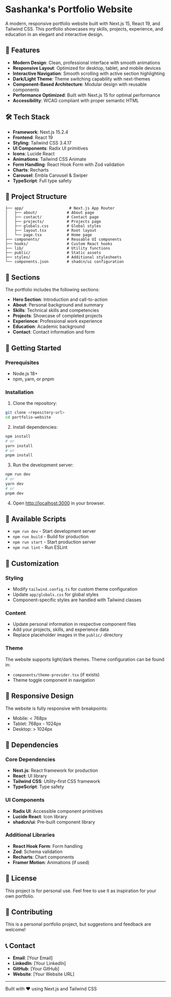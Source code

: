 # Sashanka's Portfolio Website

A modern, responsive portfolio website built with Next.js 15, React 19, and Tailwind CSS. This portfolio showcases my skills, projects, experience, and education in an elegant and interactive design.

## 🚀 Features

- **Modern Design**: Clean, professional interface with smooth animations
- **Responsive Layout**: Optimized for desktop, tablet, and mobile devices
- **Interactive Navigation**: Smooth scrolling with active section highlighting
- **Dark/Light Theme**: Theme switching capability with next-themes
- **Component-Based Architecture**: Modular design with reusable components
- **Performance Optimized**: Built with Next.js 15 for optimal performance
- **Accessibility**: WCAG compliant with proper semantic HTML

## 🛠️ Tech Stack

- **Framework**: Next.js 15.2.4
- **Frontend**: React 19
- **Styling**: Tailwind CSS 3.4.17
- **UI Components**: Radix UI primitives
- **Icons**: Lucide React
- **Animations**: Tailwind CSS Animate
- **Form Handling**: React Hook Form with Zod validation
- **Charts**: Recharts
- **Carousel**: Embla Carousel & Swiper
- **TypeScript**: Full type safety

## 📁 Project Structure

```
├── app/                    # Next.js App Router
│   ├── about/             # About page
│   ├── contact/           # Contact page
│   ├── projects/          # Projects page
│   ├── globals.css        # Global styles
│   ├── layout.tsx         # Root layout
│   └── page.tsx           # Home page
├── components/            # Reusable UI components
├── hooks/                 # Custom React hooks
├── lib/                   # Utility functions
├── public/                # Static assets
├── styles/                # Additional stylesheets
└── components.json        # shadcn/ui configuration
```

## 🎨 Sections

The portfolio includes the following sections:

- **Hero Section**: Introduction and call-to-action
- **About**: Personal background and summary
- **Skills**: Technical skills and competencies
- **Projects**: Showcase of completed projects
- **Experience**: Professional work experience
- **Education**: Academic background
- **Contact**: Contact information and form

## 🚀 Getting Started

### Prerequisites

- Node.js 18+ 
- npm, yarn, or pnpm

### Installation

1. Clone the repository:
```bash
git clone <repository-url>
cd portfolio-website
```

2. Install dependencies:
```bash
npm install
# or
yarn install
# or
pnpm install
```

3. Run the development server:
```bash
npm run dev
# or
yarn dev
# or
pnpm dev
```

4. Open [http://localhost:3000](http://localhost:3000) in your browser.

## 📜 Available Scripts

- `npm run dev` - Start development server
- `npm run build` - Build for production
- `npm run start` - Start production server
- `npm run lint` - Run ESLint

## 🎨 Customization

### Styling
- Modify `tailwind.config.ts` for custom theme configuration
- Update `app/globals.css` for global styles
- Component-specific styles are handled with Tailwind classes

### Content
- Update personal information in respective component files
- Add your projects, skills, and experience data
- Replace placeholder images in the `public/` directory

### Theme
The website supports light/dark themes. Theme configuration can be found in:
- `components/theme-provider.tsx` (if exists)
- Theme toggle component in navigation

## 📱 Responsive Design

The website is fully responsive with breakpoints:
- Mobile: < 768px
- Tablet: 768px - 1024px
- Desktop: > 1024px

## 🔧 Dependencies

### Core Dependencies
- **Next.js**: React framework for production
- **React**: UI library
- **Tailwind CSS**: Utility-first CSS framework
- **TypeScript**: Type safety

### UI Components
- **Radix UI**: Accessible component primitives
- **Lucide React**: Icon library
- **shadcn/ui**: Pre-built component library

### Additional Libraries
- **React Hook Form**: Form handling
- **Zod**: Schema validation
- **Recharts**: Chart components
- **Framer Motion**: Animations (if used)

## 📄 License

This project is for personal use. Feel free to use it as inspiration for your own portfolio.

## 🤝 Contributing

This is a personal portfolio project, but suggestions and feedback are welcome!

## 📞 Contact

- **Email**: [Your Email]
- **LinkedIn**: [Your LinkedIn]
- **GitHub**: [Your GitHub]
- **Website**: [Your Website URL]

---

Built with ❤️ using Next.js and Tailwind CSS
